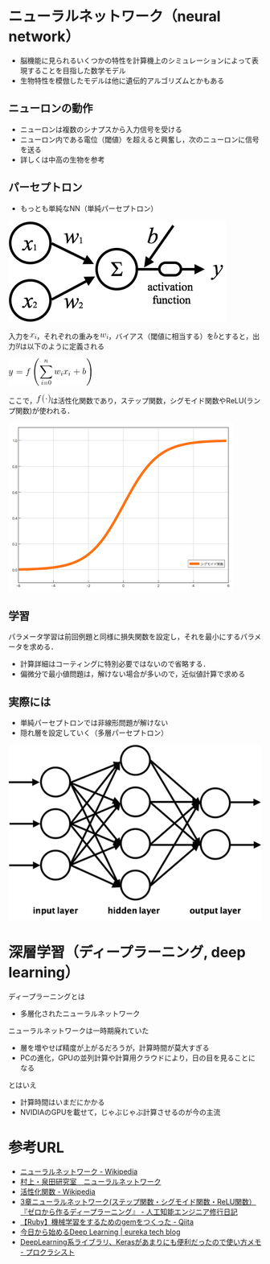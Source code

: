 # ニューラルネットワーク（neural network）

- 脳機能に見られるいくつかの特性を計算機上のシミュレーションによって表現することを目指した数学モデル
- 生物特性を模倣したモデルは他に遺伝的アルゴリズムとかもある

## ニューロンの動作

- ニューロンは複数のシナプスから入力信号を受ける
- ニューロン内である電位（閾値）を超えると興奮し，次のニューロンに信号を送る
- 詳しくは中高の生物を参考


## パーセプトロン

- もっとも単純なNN（単純パーセプトロン）

![](../image/ml_nn_01.png)

入力を![](../image/t03_m_xi.png)，それぞれの重みを![](../image/t03_m_wi.png)，バイアス（閾値に相当する）を![](../image/t01_m_b.png)とすると，出力![](../image/t01_m_y.png)は以下のように定義される

![](../image/t03_m_nn.png)


ここで，![](../image/t03_m_f.png)は活性化関数であり，ステップ関数，シグモイド関数やReLU(ランプ関数)が使われる．

![20161103225819.png](../image/ml_nn_02.png)

## 学習

パラメータ学習は前回例題と同様に損失関数を設定し，それを最小にするパラメータを求める．

- 計算詳細はコーティングに特別必要ではないので省略する．
- 偏微分で最小値問題は，解けない場合が多いので，近似値計算で求める

## 実際には

- 単純パーセプトロンでは非線形問題が解けない
- 隠れ層を設定していく（多層パーセプトロン）


![07667de1-016d-9476-d073-9cfc4d4cb972.png](../image/ml_nn_03.png)


# 深層学習（ディープラーニング, deep learning）

ディープラーニングとは

- 多層化されたニューラルネットワーク

ニューラルネットワークは一時期廃れていた

- 層を増やせば精度が上がるだろうが，計算時間が莫大すぎる
- PCの進化，GPUの並列計算や計算用クラウドにより，日の目を見ることになる

とはいえ

- 計算時間はいまだにかかる
- NVIDIAのGPUを載せて，じゃぶじゃぶ計算させるのが今の主流


# 参考URL

- [ニューラルネットワーク - Wikipedia](https://ja.wikipedia.org/wiki/%E3%83%8B%E3%83%A5%E3%83%BC%E3%83%A9%E3%83%AB%E3%83%8D%E3%83%83%E3%83%88%E3%83%AF%E3%83%BC%E3%82%AF "ニューラルネットワーク - Wikipedia")
- [村上・泉田研究室　ニューラルネットワーク](http://ipr20.cs.ehime-u.ac.jp/column/neural/chapter2.html "村上・泉田研究室　ニューラルネットワーク")
- [活性化関数 - Wikipedia](https://ja.wikipedia.org/wiki/%E6%B4%BB%E6%80%A7%E5%8C%96%E9%96%A2%E6%95%B0 "活性化関数 - Wikipedia")
- [3章ニューラルネットワーク(ステップ関数・シグモイド関数・ReLU関数）『ゼロから作るディープラーニング』 - 人工知能エンジニア修行日記](http://kaeken.hatenablog.com/entry/2016/11/03/232414 "3章ニューラルネットワーク(ステップ関数・シグモイド関数・ReLU関数）『ゼロから作るディープラーニング』 - 人工知能エンジニア修行日記")
- [【Ruby】機械学習をするためのgemをつくった - Qiita](http://qiita.com/seinosuke/items/ba16be7a469a756490be "【Ruby】機械学習をするためのgemをつくった - Qiita")
- [今日から始めるDeep Learning | eureka tech blog](https://developers.eure.jp/tech/start_deep_learning_today/ "今日から始めるDeep Learning | eureka tech blog")
- [DeepLearning系ライブラリ、Kerasがあまりにも便利だったので使い方メモ - プロクラシスト](http://www.procrasist.com/entry/2017/01/07/154441 "DeepLearning系ライブラリ、Kerasがあまりにも便利だったので使い方メモ - プロクラシスト")





